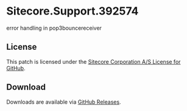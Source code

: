 # Sitecore.Support.392574
error handling in pop3bouncereceiver

## License  
This patch is licensed under the [Sitecore Corporation A/S License for GitHub](https://github.com/sitecoresupport/Sitecore.Support.392574/blob/master/LICENSE).  

## Download  
Downloads are available via [GitHub Releases](https://github.com/sitecoresupport/Sitecore.Support.392574/releases).  
